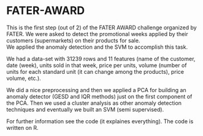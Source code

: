 # FATER-AWARD


This is the first step (out of 2) of the FATER AWARD challenge organized by FATER. 
We were asked to detect the promotional weeks applied by their customers (supermarkets) on their products for sale.  
We applied the anomaly detection and the SVM to accomplish this task.

We had a data-set with 31239 rows and 11 features (name of the customer, date (week), units sold in that week, price per units, volume (number of units 
for each standard unit (it can change among the products), price volume, etc.).

We did a nice preprocessing and then we applied a PCA for building an anomaly detector (GESD and IQR methods) just on the first component of the PCA. 
Then we used a cluster analysis as other anomaly detection techniques and eventually we built an SVM (semi supervised).

For further information see the code (it explaines everything). The code is written on R. 
